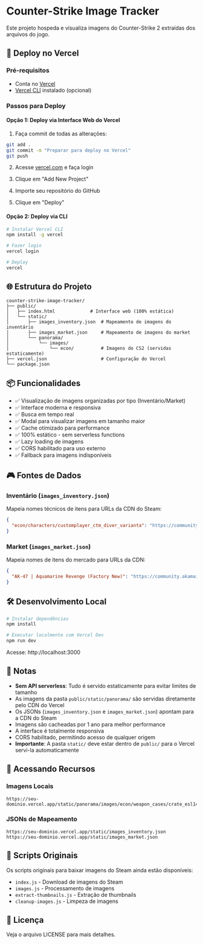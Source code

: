 # Counter-Strike Image Tracker

Este projeto hospeda e visualiza imagens do Counter-Strike 2 extraídas dos arquivos do jogo.

## 🚀 Deploy no Vercel

### Pré-requisitos
- Conta no [Vercel](https://vercel.com)
- [Vercel CLI](https://vercel.com/cli) instalado (opcional)

### Passos para Deploy

#### Opção 1: Deploy via Interface Web do Vercel

1. Faça commit de todas as alterações:
```bash
git add .
git commit -m "Preparar para deploy no Vercel"
git push
```

2. Acesse [vercel.com](https://vercel.com) e faça login

3. Clique em "Add New Project"

4. Importe seu repositório do GitHub

5. Clique em "Deploy"

#### Opção 2: Deploy via CLI

```bash
# Instalar Vercel CLI
npm install -g vercel

# Fazer login
vercel login

# Deploy
vercel
```

## 🌐 Estrutura do Projeto

```
counter-strike-image-tracker/
├── public/
│   ├── index.html             # Interface web (100% estática)
│   └── static/
│       ├── images_inventory.json  # Mapeamento de imagens do inventário
│       ├── images_market.json     # Mapeamento de imagens do market
│       └── panorama/
│           └── images/
│               └── econ/          # Imagens do CS2 (servidas estaticamente)
├── vercel.json                    # Configuração do Vercel
└── package.json
```

## 📦 Funcionalidades

- ✅ Visualização de imagens organizadas por tipo (Inventário/Market)
- ✅ Interface moderna e responsiva
- ✅ Busca em tempo real
- ✅ Modal para visualizar imagens em tamanho maior
- ✅ Cache otimizado para performance
- ✅ 100% estático - sem serverless functions
- ✅ Lazy loading de imagens
- ✅ CORS habilitado para uso externo
- ✅ Fallback para imagens indisponíveis

## 🎮 Fontes de Dados

### Inventário (`images_inventory.json`)
Mapeia nomes técnicos de itens para URLs da CDN do Steam:
```json
{
  "econ/characters/customplayer_ctm_diver_varianta": "https://community.akamai.steamstatic.com/economy/image/..."
}
```

### Market (`images_market.json`)
Mapeia nomes de itens do mercado para URLs da CDN:
```json
{
  "AK-47 | Aquamarine Revenge (Factory New)": "https://community.akamai.steamstatic.com/economy/image/..."
}
```

## 🛠️ Desenvolvimento Local

```bash
# Instalar dependências
npm install

# Executar localmente com Vercel Dev
npm run dev
```

Acesse: http://localhost:3000

## 📝 Notas

- **Sem API serverless**: Tudo é servido estaticamente para evitar limites de tamanho
- As imagens da pasta `public/static/panorama/` são servidas diretamente pelo CDN do Vercel
- Os JSONs (`images_inventory.json` e `images_market.json`) apontam para a CDN do Steam
- Imagens são cacheadas por 1 ano para melhor performance
- A interface é totalmente responsiva
- CORS habilitado, permitindo acesso de qualquer origem
- **Importante**: A pasta `static/` deve estar dentro de `public/` para o Vercel servi-la automaticamente

## 🔗 Acessando Recursos

### Imagens Locais
```
https://seu-dominio.vercel.app/static/panorama/images/econ/weapon_cases/crate_esl14_promo_de_overpass_png.png
```

### JSONs de Mapeamento
```
https://seu-dominio.vercel.app/static/images_inventory.json
https://seu-dominio.vercel.app/static/images_market.json
```

## 🔧 Scripts Originais

Os scripts originais para baixar imagens do Steam ainda estão disponíveis:

- `index.js` - Download de imagens do Steam
- `images.js` - Processamento de imagens
- `extract-thumbnails.js` - Extração de thumbnails
- `cleanup-images.js` - Limpeza de imagens

## 📄 Licença

Veja o arquivo LICENSE para mais detalhes.


